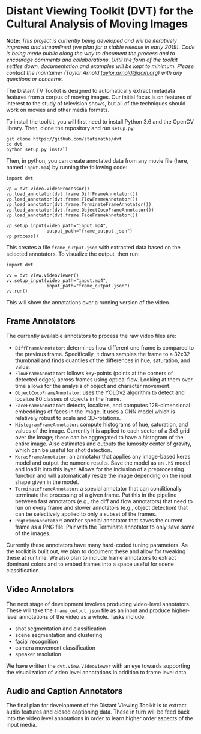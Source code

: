 # Distant Viewing Toolkit (DVT) for the Cultural Analysis of Moving Images

**Note:** *This project is currently being developed and
will be iteratively improved and streamlined (we plan for
a stable release in early 2019). Code is being made public along
the way to document the process and to encourage comments and
collaborations. Until the form of the toolkit settles down,
documentation and examples will be kept to minimum. Please
contact the maintainer (Taylor Arnold <taylor.arnold@acm.org>)
with any questions or concerns.*

The Distant TV Toolkit is designed to automatically extract
metadata features from a corpus of moving images. Our initial focus is on
features of interest to the study of television shows, but all of the
techniques should work on movies and other media formats.

To install the toolkit, you will first need to install Python 3.6 and the
OpenCV library. Then, clone the repository and run `setup.py`:

```
git clone https://github.com/statsmaths/dvt
cd dvt
python setup.py install
``` 

Then, in python, you can create annotated data from any movie file (here,
named `input.mp4`) by running the following code:

```
import dvt

vp = dvt.video.VideoProcessor()
vp.load_annotator(dvt.frame.DiffFrameAnnotator())
vp.load_annotator(dvt.frame.FlowFrameAnnotator())
vp.load_annotator(dvt.frame.TerminateFrameAnnotator())
vp.load_annotator(dvt.frame.ObjectCocoFrameAnnotator())
vp.load_annotator(dvt.frame.FaceFrameAnnotator())

vp.setup_input(video_path="input.mp4",
               output_path="frame_output.json")
vp.process()
```

This creates a file `frame_output.json` with extracted data based on the
selected annotators. To visualize the output, then run:

```
import dvt

vv = dvt.view.VideoViewer()
vv.setup_input(video_path="input.mp4",
               input_path="frame_output.json")
vv.run()
```

This will show the annotations over a running version of the video.

## Frame Annotators

The currently available annotators to process the raw video files are:

- `DiffFrameAnnotator`: determines how different one frame is compared to the
previous frame. Specifically, it down samples the frame to a 32x32 thumbnail
and finds quantiles of the differences in hue, saturation, and value.
- `FlowFrameAnnotator`: follows key-points (points at the corners of detected
edges) across frames using optical flow. Looking at them over time allows for
the analysis of  object and character movement.
- `ObjectCocoFrameAnnotator`: uses the YOLOv2 algorithm to detect and localize
80 classes of objects in the frame. 
- `FaceFrameAnnotator`: detects, localizes, and computes 128-dimensional 
embeddings of faces in the image. It uses a CNN model which is relatively 
robust to scale and 3D-rotations.
- `HistogramFrameAnnotator`: compute histograms of hue, saturation, and values
of the image. Currently it is applied to each sector of a 3x3 grid over the image;
these can be aggregated to have a histogram of the entire image. Also estimates
and outputs the lumosity center of gravity, which can be useful for shot detection.
- `KerasFrameAnnotator`: an annotator that applies any image-based keras model and
output the numeric results. Save the model as an `.h5` model and load it into this
layer. Allows for the inclusion of a preprocessing function and will automatically
resize the image depending on the input shape given in the model.
- `TerminateFrameAnnotator`: a special annotator that can conditionally 
terminate the processing of a given frame. Put this in the pipeline between
fast annotators (e.g., the diff and flow annotators) that need to run on every
frame and slower annotators (e.g., object detection) that can be selectively
applied to only a subset of the frames.
- `PngFrameAnnotator`: another special annotator that saves the current frame
as a PNG file. Pair with the Terminate annotator to only save some of the images.

Currently these annotators have many hard-coded tuning parameters. As the 
toolkit is built out, we plan to document these and allow for tweaking these
at runtime. We also plan to include frame annotators to extract dominant
colors and to embed frames into a space useful for scene classification.

## Video Annotators

The next stage of development involves producing video-level annotators. These
will take the `frame_output.json` file as an input and produce higher-level
annotations of the video as a whole. Tasks include:

- shot segmentation and classification
- scene segmentation and clustering
- facial recognition
- camera movement classification
- speaker resolution

We have written the `dvt.view.VideoViewer` with an eye towards supporting the
visualization of video level annotations in addition to frame level data.

## Audio and Caption Annotators

The final plan for development of the Distant Viewing Toolkit is to extract
audio features and closed captioning data. These in turn will be feed back into
the video level annotations in order to learn higher order aspects of the 
input media.
